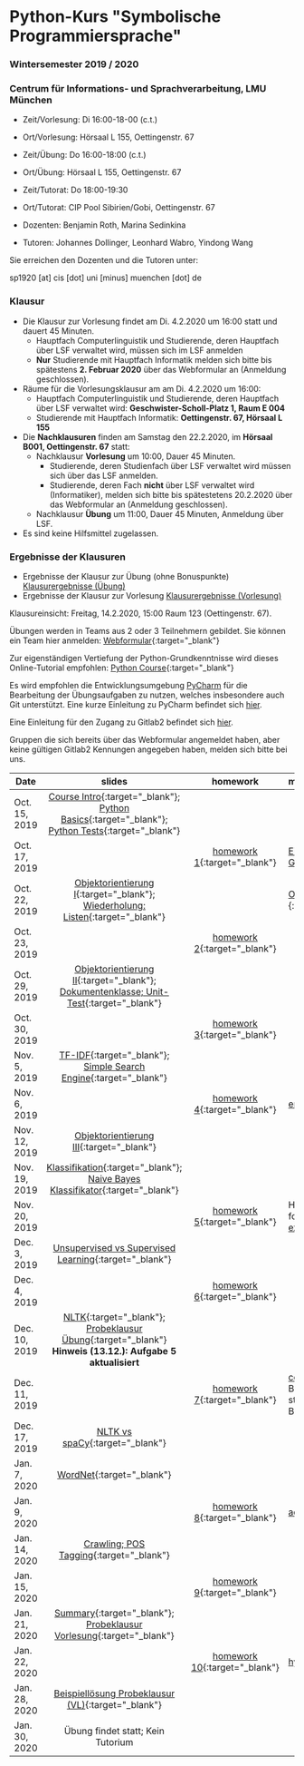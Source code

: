 # Python-Kurs "Symbolische Programmiersprache"
### Wintersemester 2019 / 2020
### Centrum für Informations- und Sprachverarbeitung, LMU München

 - Zeit/Vorlesung: Di 16:00-18-00 (c.t.)
 - Ort/Vorlesung: Hörsaal L 155, Oettingenstr. 67

 - Zeit/Übung: Do 16:00-18:00 (c.t.) 
 - Ort/Übung: Hörsaal L 155, Oettingenstr. 67
 - Zeit/Tutorat: Do 18:00-19:30 
 - Ort/Tutorat: CIP Pool Sibirien/Gobi, Oettingenstr. 67

 - Dozenten: Benjamin Roth, Marina Sedinkina
 - Tutoren: Johannes Dollinger, Leonhard Wabro, Yindong Wang
 
 Sie erreichen den Dozenten und die Tutoren unter:

sp1920 [at] cis [dot] uni [minus] muenchen [dot] de

### Klausur
 - Die Klausur zur Vorlesung findet am Di. 4.2.2020 um 16:00 statt und dauert 45 Minuten.
   - Hauptfach Computerlinguistik und Studierende, deren Hauptfach über LSF verwaltet wird, müssen sich im LSF anmelden
   - **Nur** Studierende mit Hauptfach Informatik melden sich bitte bis spätestens **2. Februar 2020** über das Webformular an (Anmeldung geschlossen).
 - Räume für die Vorlesungsklausur am am Di. 4.2.2020 um 16:00:
   - Hauptfach Computerlinguistik und Studierende, deren Hauptfach über LSF verwaltet wird: **Geschwister-Scholl-Platz 1, Raum E 004**
   - Studierende mit Hauptfach Informatik: **Oettingenstr. 67, Hörsaal L 155**
 - Die **Nachklausuren** finden am Samstag den 22.2.2020, im **Hörsaal B001, Oettingenstr. 67** statt:
   - Nachklausur **Vorlesung** um 10:00, Dauer 45 Minuten.
     - Studierende, deren Studienfach über LSF verwaltet wird müssen sich über das LSF anmelden.
     - Studierende, deren Fach **nicht** über LSF verwaltet wird (Informatiker), melden sich bitte bis spätestetens 20.2.2020 über das Webformular an (Anmeldung geschlossen).
   - Nachklausur **Übung** um 11:00, Dauer 45 Minuten, Anmeldung über LSF.
 - Es sind keine Hilfsmittel zugelassen.

### Ergebnisse der Klausuren
- Ergebnisse der Klausur zur Übung (ohne Bonuspunkte) [Klausurergebnisse (Übung)](klausurergebnisse_uebung.md)
- Ergebnisse der Klausur zur Vorlesung [Klausurergebnisse (Vorlesung)](klausurergebnisse_vorlesung.md)

Klausureinsicht: Freitag, 14.2.2020, 15:00 Raum 123 (Oettingenstr. 67).

Übungen werden in Teams aus 2 oder 3 Teilnehmern gebildet. Sie können ein Team hier anmelden: [Webformular](https://docs.google.com/forms/d/e/1FAIpQLScgSt9Wjyd5-KBKZPa3vBRvHsvNrSNZ5tJ5ZojK2XStb7YT2Q/viewform){:target="_blank"}

Zur eigenständigen Vertiefung der Python-Grundkenntnisse wird dieses Online-Tutorial empfohlen: [Python Course](https://www.python-course.eu/python3_course.php){:target="_blank"}

Es wird empfohlen die Entwicklungsumgebung [PyCharm](https://www.jetbrains.com/pycharm/) für die Bearbeitung der Übungsaufgaben zu nutzen, welches insbesondere auch Git unterstützt. Eine kurze Einleitung zu PyCharm befindet sich [hier](pycharm.pdf).

Eine Einleitung für den Zugang zu Gitlab2 befindet sich [hier](https://www.rz.ifi.lmu.de/infos/gitlab_de.html).

Gruppen die sich bereits über das Webformular angemeldet haben, aber keine gültigen Gitlab2 Kennungen angegeben haben, melden sich bitte bei uns. 

| Date | slides | homework | materials |
|-----------------------------|:--------------------------------:|:------:|:-------------------------------------------------------------------|
| Oct. 15, 2019 | [Course Intro](01_intro.pdf){:target="_blank"}; [Python Basics](01_python_recap.pdf){:target="_blank"}; [Python Tests](01_unit_testing.pdf){:target="_blank"} | |  |
| Oct. 17, 2019 |  | [homework 1](hw01_python_basics.pdf){:target="_blank"}|  [Einführung in Git](git_intro_1.pdf){:target="_blank"}; [Generalübung](sp-gü1017.zip){:target="_blank"} |
| Oct. 22, 2019 |  [Objektorientierung I](objektorientierungI.pdf){:target="_blank"}; [Wiederholung: Listen](wiederholung-listen.pdf){:target="_blank"} | | [Objektorientierung (Skript)](oop_script.pdf){:target="_blank"} |
| Oct. 23, 2019 |  | [homework 2](hw02_oop.pdf){:target="_blank"}|  | 
| Oct. 29, 2019 | [Objektorientierung II](03_objects_modules.pdf){:target="_blank"}; [Dokumentenklasse; Unit-Test](03_documents_unittest.pdf){:target="_blank"} |  |  
| Oct. 30, 2019 | | [homework 3](hw03_documents.pdf){:target="_blank"}| | 
| Nov. 5, 2019 | [TF-IDF](04_tf_idf.pdf){:target="_blank"}; [Simple Search Engine](04_search_engine.pdf){:target="_blank"} |  |  
| Nov. 6, 2019| | [homework 4](hw04_text_search.pdf){:target="_blank"}| [enron.tgz](enron.tgz){:target="_blank"} |
| Nov. 12, 2019 | [Objektorientierung III](objektorientierungIII.pdf){:target="_blank"} |  |  |
| Nov. 19, 2019 | [Klassifikation](maschinelles_lernen_intro.pdf){:target="_blank"}; [Naive Bayes Klassifikator](06_naive_bayes.pdf){:target="_blank"} |  |  |
| Nov. 20, 2019| | [homework 5](hw05_naive_bayes.pdf){:target="_blank"}| Hinweis: Für Aufgabe 1 können Sie den folgenden Programcode verwenden: [ex1_snippet.txt](ex1_snippet.txt) |
| Dec. 3, 2019 | [Unsupervised vs Supervised Learning](Unsupervised.pdf){:target="_blank"} |  |  |
| Dec. 4, 2019 | | [homework 6](hw06_knn.pdf){:target="_blank"}| | 
| Dec. 10, 2019 | [NLTK](nltk.pdf){:target="_blank"}; [Probeklausur Übung](probe_klausur_ue.pdf){:target="_blank"} **Hinweis (13.12.): Aufgabe 5 aktualisiert**|  |  |
| Dec. 11, 2019 | | [homework 7](hw07_kmeans.pdf){:target="_blank"}|[courses.txt](courses.txt){:target="_blank"} Hinweis: Bei vector_mean fehlt ein pass statement, damit der unittest auch ohne Bearbeitung des Codes durchläuft |
| Dec. 17, 2019 | [NLTK vs spaCy](nltk-spacy.pdf){:target="_blank"} |  |  |
| Jan. 7, 2020 | [WordNet](wordnet_spacy.pdf){:target="_blank"} |  |  |
| Jan. 9, 2020 | | [homework 8](hw08_nltk.pdf){:target="_blank"} | [ada_lovelace.txt](ada_lovelace.txt){:target="_blank"} |
| Jan. 14, 2020 | [Crawling; POS Tagging](crawling_pos.pdf){:target="_blank"} |  |  |
| Jan. 15, 2020 | | [homework 9](hw09_wordnet.pdf){:target="_blank"} | |
| Jan. 21, 2020 | [Summary](zusammenfassung.pdf){:target="_blank"}; [Probeklausur Vorlesung](probe_klausur_vl.pdf){:target="_blank"} |  |  |
| Jan. 22, 2020 | | [homework 10](hw10_crawling.pdf){:target="_blank"} | [hydrogenics_report.txt](hydrogenics_report.txt){:target="_blank"} |
| Jan. 28, 2020 |  [Beispiellösung Probeklausur (VL)](probe_klausur_vl_beispiel.pdf){:target="_blank"} |  | |
| Jan. 30, 2020 | Übung findet statt; Kein Tutorium | | |
